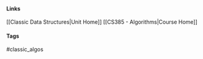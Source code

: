#### Links
[[Classic Data Structures|Unit Home]]
[[CS385 - Algorithms|Course Home]]
#### Tags
#classic_algos